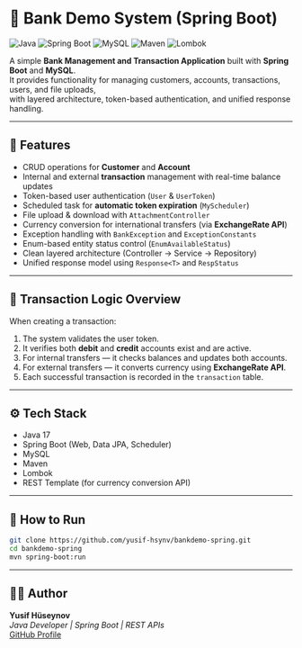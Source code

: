 # 🏦 Bank Demo System (Spring Boot)

![Java](https://img.shields.io/badge/Java-17-orange?logo=openjdk)
![Spring Boot](https://img.shields.io/badge/Spring%20Boot-3.2.4-brightgreen?logo=springboot)
![MySQL](https://img.shields.io/badge/MySQL-Database-blue?logo=mysql)
![Maven](https://img.shields.io/badge/Maven-Build-blueviolet?logo=apachemaven)
![Lombok](https://img.shields.io/badge/Lombok-Automation-red?logo=lombok)

A simple **Bank Management and Transaction Application** built with **Spring Boot** and **MySQL**.  
It provides functionality for managing customers, accounts, transactions, users, and file uploads,  
with layered architecture, token-based authentication, and unified response handling.

---

## 🚀 Features
- CRUD operations for **Customer** and **Account**
- Internal and external **transaction** management with real-time balance updates
- Token-based user authentication (`User` & `UserToken`)
- Scheduled task for **automatic token expiration** (`MyScheduler`)
- File upload & download with `AttachmentController`
- Currency conversion for international transfers (via **ExchangeRate API**)
- Exception handling with `BankException` and `ExceptionConstants`
- Enum-based entity status control (`EnumAvailableStatus`)
- Clean layered architecture (Controller → Service → Repository)
- Unified response model using `Response<T>` and `RespStatus`

---

## 🧠 Transaction Logic Overview
When creating a transaction:
1. The system validates the user token.  
2. It verifies both **debit** and **credit** accounts exist and are active.  
3. For internal transfers — it checks balances and updates both accounts.  
4. For external transfers — it converts currency using **ExchangeRate API**.  
5. Each successful transaction is recorded in the `transaction` table.

---

## ⚙️ Tech Stack
- Java 17  
- Spring Boot (Web, Data JPA, Scheduler)  
- MySQL  
- Maven  
- Lombok  
- REST Template (for currency conversion API)

---

## 🧰 How to Run
```bash
git clone https://github.com/yusif-hsynv/bankdemo-spring.git
cd bankdemo-spring
mvn spring-boot:run
```
---
## 👨‍💻 Author  
**Yusif Hüseynov**  
*Java Developer | Spring Boot | REST APIs*  
[GitHub Profile](https://github.com/yusif-hsynv)
